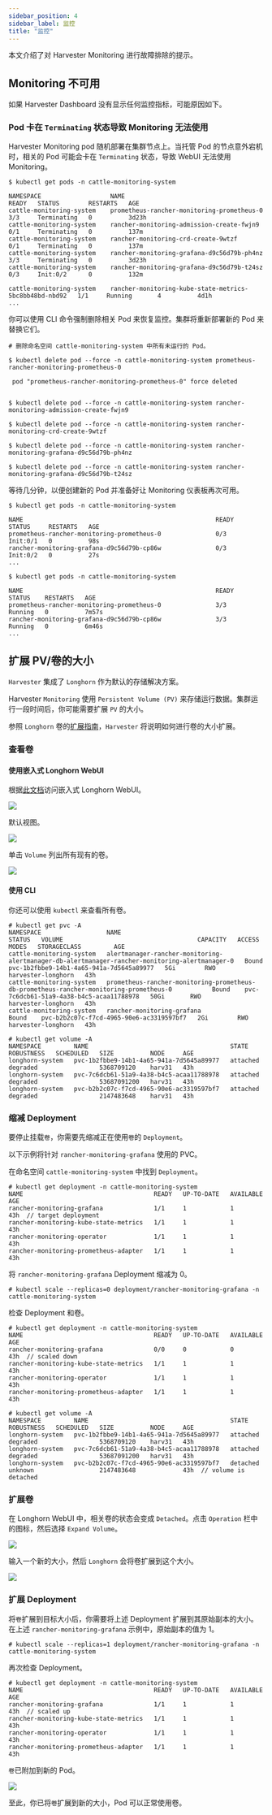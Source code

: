 ```yaml
---
sidebar_position: 4
sidebar_label: 监控
title: "监控"
---
```


本文介绍了对 Harvester Monitoring 进行故障排除的提示。

## Monitoring 不可用

如果 Harvester Dashboard 没有显示任何监控指标，可能原因如下。

### Pod 卡在 `Terminating` 状态导致 Monitoring 无法使用

Harvester Monitoring pod 随机部署在集群节点上。当托管 Pod 的节点意外宕机时，相关的 Pod 可能会卡在 `Terminating` 状态，导致 WebUI 无法使用 Monitoring。

```shell
$ kubectl get pods -n cattle-monitoring-system

NAMESPACE                   NAME                                                     READY   STATUS        RESTARTS   AGE
cattle-monitoring-system    prometheus-rancher-monitoring-prometheus-0               3/3     Terminating   0          3d23h
cattle-monitoring-system    rancher-monitoring-admission-create-fwjn9                0/1     Terminating   0          137m
cattle-monitoring-system    rancher-monitoring-crd-create-9wtzf                      0/1     Terminating   0          137m
cattle-monitoring-system    rancher-monitoring-grafana-d9c56d79b-ph4nz               3/3     Terminating   0          3d23h
cattle-monitoring-system    rancher-monitoring-grafana-d9c56d79b-t24sz               0/3     Init:0/2      0          132m

cattle-monitoring-system    rancher-monitoring-kube-state-metrics-5bc8bb48bd-nbd92   1/1     Running       4          4d1h
...

```

你可以使用 CLI 命令强制删除相关 Pod 来恢复监控。集群将重新部署新的 Pod 来替换它们。

```shell
# 删除命名空间 cattle-monitoring-system 中所有未运行的 Pod。

$ kubectl delete pod --force -n cattle-monitoring-system prometheus-rancher-monitoring-prometheus-0

 pod "prometheus-rancher-monitoring-prometheus-0" force deleted


$ kubectl delete pod --force -n cattle-monitoring-system rancher-monitoring-admission-create-fwjn9

$ kubectl delete pod --force -n cattle-monitoring-system rancher-monitoring-crd-create-9wtzf

$ kubectl delete pod --force -n cattle-monitoring-system rancher-monitoring-grafana-d9c56d79b-ph4nz

$ kubectl delete pod --force -n cattle-monitoring-system rancher-monitoring-grafana-d9c56d79b-t24sz
```

等待几分钟，以便创建新的 Pod 并准备好让 Monitoring 仪表板再次可用。

```
$ kubectl get pods -n cattle-monitoring-system

NAME                                                     READY   STATUS     RESTARTS   AGE
prometheus-rancher-monitoring-prometheus-0               0/3     Init:0/1   0          98s
rancher-monitoring-grafana-d9c56d79b-cp86w               0/3     Init:0/2   0          27s
...

$ kubectl get pods -n cattle-monitoring-system

NAME                                                     READY   STATUS    RESTARTS   AGE
prometheus-rancher-monitoring-prometheus-0               3/3     Running   0          7m57s
rancher-monitoring-grafana-d9c56d79b-cp86w               3/3     Running   0          6m46s
...

```

## 扩展 PV/卷的大小

`Harvester` 集成了 `Longhorn` 作为默认的存储解决方案。

Harvester `Monitoring` 使用 `Persistent Volume (PV)` 来存储运行数据。集群运行一段时间后，你可能需要扩展 `PV` 的大小。

参照 `Longhorn` 卷的[扩展指南](https://longhorn.io/docs/1.3.2/volumes-and-nodes/expansion/)，`Harvester` 将说明如何进行卷的大小扩展。

### 查看卷

#### 使用嵌入式 Longhorn WebUI

根据[此文档](../troubleshooting/harvester/#access-embedded-longhorn)访问嵌入式 Longhorn WebUI。

![](/img/v1.2/troubleshooting/1-access-embedded-longhorn.png)

默认视图。

![](/img/v1.2/troubleshooting/2-longhorn-dashboard.png)

单击 `Volume` 列出所有现有的卷。

![](/img/v1.2/troubleshooting/3-view-all-volume.png)

#### 使用 CLI

你还可以使用 `kubectl` 来查看所有卷。

```
# kubectl get pvc -A
NAMESPACE                  NAME                                                                                             STATUS   VOLUME                                     CAPACITY   ACCESS MODES   STORAGECLASS         AGE
cattle-monitoring-system   alertmanager-rancher-monitoring-alertmanager-db-alertmanager-rancher-monitoring-alertmanager-0   Bound    pvc-1b2fbbe9-14b1-4a65-941a-7d5645a89977   5Gi        RWO            harvester-longhorn   43h
cattle-monitoring-system   prometheus-rancher-monitoring-prometheus-db-prometheus-rancher-monitoring-prometheus-0           Bound    pvc-7c6dcb61-51a9-4a38-b4c5-acaa11788978   50Gi       RWO            harvester-longhorn   43h
cattle-monitoring-system   rancher-monitoring-grafana                                                                       Bound    pvc-b2b2c07c-f7cd-4965-90e6-ac3319597bf7   2Gi        RWO            harvester-longhorn   43h

# kubectl get volume -A
NAMESPACE         NAME                                       STATE      ROBUSTNESS   SCHEDULED   SIZE          NODE     AGE
longhorn-system   pvc-1b2fbbe9-14b1-4a65-941a-7d5645a89977   attached   degraded                 5368709120    harv31   43h
longhorn-system   pvc-7c6dcb61-51a9-4a38-b4c5-acaa11788978   attached   degraded                 53687091200   harv31   43h
longhorn-system   pvc-b2b2c07c-f7cd-4965-90e6-ac3319597bf7   attached   degraded                 2147483648    harv31   43h
```

### 缩减 Deployment

要停止挂载`卷`，你需要先缩减正在使用`卷`的 `Deployment`。

以下示例将针对 `rancher-monitoring-grafana` 使用的 PVC。

在命名空间 `cattle-monitoring-system` 中找到 `Deployment`。

```
# kubectl get deployment -n cattle-monitoring-system
NAME                                    READY   UP-TO-DATE   AVAILABLE   AGE
rancher-monitoring-grafana              1/1     1            1           43h  // target deployment
rancher-monitoring-kube-state-metrics   1/1     1            1           43h
rancher-monitoring-operator             1/1     1            1           43h
rancher-monitoring-prometheus-adapter   1/1     1            1           43h
```

将 `rancher-monitoring-grafana` Deployment 缩减为 0。

```
# kubectl scale --replicas=0 deployment/rancher-monitoring-grafana -n cattle-monitoring-system
```

检查 Deployment 和卷。

```
# kubectl get deployment -n cattle-monitoring-system
NAME                                    READY   UP-TO-DATE   AVAILABLE   AGE
rancher-monitoring-grafana              0/0     0            0           43h  // scaled down
rancher-monitoring-kube-state-metrics   1/1     1            1           43h
rancher-monitoring-operator             1/1     1            1           43h
rancher-monitoring-prometheus-adapter   1/1     1            1           43h

# kubectl get volume -A
NAMESPACE         NAME                                       STATE      ROBUSTNESS   SCHEDULED   SIZE          NODE     AGE
longhorn-system   pvc-1b2fbbe9-14b1-4a65-941a-7d5645a89977   attached   degraded                 5368709120    harv31   43h
longhorn-system   pvc-7c6dcb61-51a9-4a38-b4c5-acaa11788978   attached   degraded                 53687091200   harv31   43h
longhorn-system   pvc-b2b2c07c-f7cd-4965-90e6-ac3319597bf7   detached   unknown                  2147483648             43h  // volume is detached
```

### 扩展卷

在 Longhorn WebUI 中，相关卷的状态会变成 `Detached`。点击 `Operation` 栏中的图标，然后选择 `Expand Volume`。

![](/img/v1.2/troubleshooting/4-select-volume-to-expand.png)

输入一个新的大小，然后 `Longhorn` 会将卷扩展到这个大小。

![](/img/v1.2/troubleshooting/5-expand-volue-to-new-size.png)

### 扩展 Deployment

将`卷`扩展到目标大小后，你需要将上述 Deployment 扩展到其原始副本的大小。在上述 `rancher-monitoring-grafana` 示例中，原始副本的值为 1。

```
# kubectl scale --replicas=1 deployment/rancher-monitoring-grafana -n cattle-monitoring-system

```

再次检查 Deployment。

```
# kubectl get deployment -n cattle-monitoring-system
NAME                                    READY   UP-TO-DATE   AVAILABLE   AGE
rancher-monitoring-grafana              1/1     1            1           43h  // scaled up
rancher-monitoring-kube-state-metrics   1/1     1            1           43h
rancher-monitoring-operator             1/1     1            1           43h
rancher-monitoring-prometheus-adapter   1/1     1            1           43h
```

`卷`已附加到新的 Pod。

![](/img/v1.2/troubleshooting/6-after-scale-up.png)

至此，你已将`卷`扩展到新的大小，Pod 可以正常使用卷。

